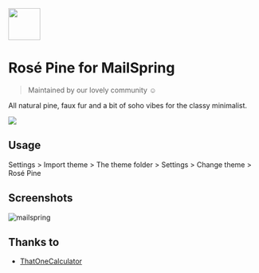 <img src="https://github.com/rose-pine/rose-pine-theme/raw/main/assets/icon.png" width="64" />

# Rosé Pine for MailSpring

> Maintained by our lovely community ☺️

All natural pine, faux fur and a bit of soho vibes for the classy minimalist.

[![](https://img.shields.io/badge/Rosé%20Pine%20Theme-191724)](https://github.com/rose-pine/rose-pine-theme)

## Usage

Settings > Import theme > The theme folder > Settings > Change theme > Rosé Pine

## Screenshots

![mailspring](https://i.imgur.com/XZjtsdF.png)

## Thanks to

- [ThatOneCalculator](https://github.com/thatonecalculator)
